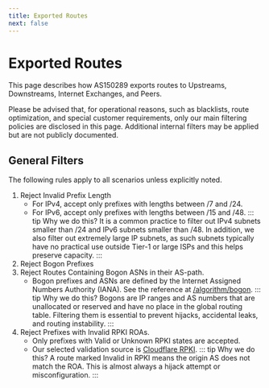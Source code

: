 ```yaml
---
title: Exported Routes
next: false
---
```


# Exported Routes

This page describes how AS150289 exports routes to Upstreams, Downstreams, Internet Exchanges, and Peers.

Please be advised that, for operational reasons, such as blacklists, route optimization, and special customer requirements, only our main filtering policies are disclosed in this page. Additional internal filters may be applied but are not publicly documented.

## General Filters

The following rules apply to all scenarios unless explicitly noted.

1. Reject Invalid Prefix Length
    - For IPv4, accept only prefixes with lengths between /7 and /24.
    - For IPv6, accept only prefixes with lengths between /15 and /48.
    ::: tip Why we do this?
    It is a common practice to filter out IPv4 subnets smaller than /24 and IPv6 subnets smaller than /48. In addition, we also filter out extremely large IP subnets, as such subnets typically have no practical use outside Tier-1 or large ISPs and this helps preserve capacity.
    :::
2. Reject Bogon Prefixes
3. Reject Routes Containing Bogon ASNs in their AS-path.
    - Bogon prefixes and ASNs are defined by the Internet Assigned Numbers Authority (IANA). See the reference at [/algorithm/bogon](/algorithm/bogon).
    ::: tip Why we do this?
    Bogons are IP ranges and AS numbers that are unallocated or reserved and have no place in the global routing table. Filtering them is essential to prevent hijacks, accidental leaks, and routing instability.
    :::
4. Reject Prefixes with Invalid RPKI ROAs.
    - Only prefixes with Valid or Unknown RPKI states are accepted.
    - Our selected validation source is [Cloudflare RPKI](https://rpki.cloudflare.com).
    ::: tip Why we do this?
    A route marked Invalid in RPKI means the origin AS does not match the ROA. This is almost always a hijack attempt or misconfiguration.
    :::
